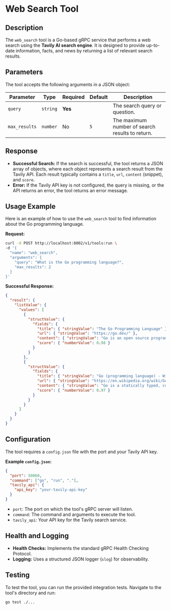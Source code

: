 # Web Search Tool

## Description

The `web_search` tool is a Go-based gRPC service that performs a web search using the **Tavily AI search engine**. It is designed to provide up-to-date information, facts, and news by returning a list of relevant search results.

## Parameters

The tool accepts the following arguments in a JSON object:

| Parameter     | Type     | Required | Default | Description                                            |
|---------------|----------|----------|---------|--------------------------------------------------------|
| `query`       | `string` | **Yes**  |         | The search query or question.                          |
| `max_results` | `number` | No       | `5`     | The maximum number of search results to return.        |

## Response

*   **Successful Search:** If the search is successful, the tool returns a JSON array of objects, where each object represents a search result from the Tavily API. Each result typically contains a `title`, `url`, `content` (snippet), and `score`.
*   **Error:** If the Tavily API key is not configured, the query is missing, or the API returns an error, the tool returns an error message.

## Usage Example

Here is an example of how to use the `web_search` tool to find information about the Go programming language.

**Request:**

```bash
curl -X POST http://localhost:8002/v1/tools:run \
-d '{
  "name": "web_search",
  "arguments": {
    "query": "What is the Go programming language?",
    "max_results": 2
  }
}'
```

**Successful Response:**

```json
{
  "result": {
    "listValue": {
      "values": [
        {
          "structValue": {
            "fields": {
              "title": { "stringValue": "The Go Programming Language" },
              "url": { "stringValue": "https://go.dev/" },
              "content": { "stringValue": "Go is an open source programming language that makes it easy to build simple, reliable, and efficient software." },
              "score": { "numberValue": 0.98 }
            }
          }
        },
        {
          "structValue": {
            "fields": {
              "title": { "stringValue": "Go (programming language) - Wikipedia" },
              "url": { "stringValue": "https://en.wikipedia.org/wiki/Go_(programming_language)" },
              "content": { "stringValue": "Go is a statically typed, compiled programming language designed at Google by Robert Griesemer, Rob Pike, and Ken Thompson..." },
              "score": { "numberValue": 0.97 }
            }
          }
        }
      ]
    }
  }
}
```

## Configuration

The tool requires a `config.json` file with the port and your Tavily API key.

**Example `config.json`:**
```json
{
  "port": 50060,
  "command": ["go", "run", "."],
  "tavily_api": {
    "api_key": "your-tavily-api-key"
  }
}
```

*   `port`: The port on which the tool's gRPC server will listen.
*   `command`: The command and arguments to execute the tool.
*   `tavily_api`: Your API key for the Tavily search service.

## Health and Logging

*   **Health Checks:** Implements the standard gRPC Health Checking Protocol.
*   **Logging:** Uses a structured JSON logger (`slog`) for observability.

## Testing

To test the tool, you can run the provided integration tests. Navigate to the tool's directory and run:
```bash
go test ./...
```